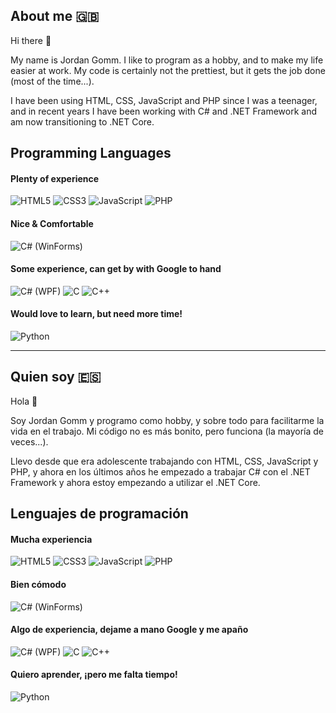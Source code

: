 ## About me :gb:
Hi there :wave:

My name is Jordan Gomm. I like to program as a hobby, and to make my life easier at work. My code is certainly not the prettiest, but it gets the job done (most of the time...).

I have been using HTML, CSS, JavaScript and PHP since I was a teenager, and in recent years I have been working with C# and .NET Framework and am now transitioning to .NET Core.

## Programming Languages

#### Plenty of experience

![HTML5](https://raw.githubusercontent.com/abranhe/programming-languages-logos/master/src/html/html_32x32.png)
![CSS3](https://raw.githubusercontent.com/abranhe/programming-languages-logos/master/src/css/css_32x32.png)
![JavaScript](https://raw.githubusercontent.com/abranhe/programming-languages-logos/master/src/javascript/javascript_32x32.png)
![PHP](https://raw.githubusercontent.com/abranhe/programming-languages-logos/master/src/php/php_32x32.png)

#### Nice & Comfortable

![C#](https://raw.githubusercontent.com/abranhe/programming-languages-logos/master/src/csharp/csharp_32x32.png) (WinForms) 

#### Some experience, can get by with Google to hand

![C#](https://raw.githubusercontent.com/abranhe/programming-languages-logos/master/src/csharp/csharp_32x32.png) (WPF)
![C](https://raw.githubusercontent.com/abranhe/programming-languages-logos/master/src/c/c_32x32.png)
![C++](https://raw.githubusercontent.com/abranhe/programming-languages-logos/master/src/cpp/cpp_32x32.png)

#### Would love to learn, but need more time!

![Python](https://raw.githubusercontent.com/abranhe/programming-languages-logos/master/src/python/python_32x32.png)

---

## Quien soy :es:
Hola :wave:

Soy Jordan Gomm y programo como hobby, y sobre todo para facilitarme la vida en el trabajo. Mi código no es más bonito, pero funciona (la mayoría de veces...).

Llevo desde que era adolescente trabajando con HTML, CSS, JavaScript y PHP, y ahora en los últimos años he empezado a trabajar C# con el .NET Framework y ahora estoy empezando a utilizar el .NET Core.

## Lenguajes de programación

#### Mucha experiencia

![HTML5](https://raw.githubusercontent.com/abranhe/programming-languages-logos/master/src/html/html_32x32.png)
![CSS3](https://raw.githubusercontent.com/abranhe/programming-languages-logos/master/src/css/css_32x32.png)
![JavaScript](https://raw.githubusercontent.com/abranhe/programming-languages-logos/master/src/javascript/javascript_32x32.png)
![PHP](https://raw.githubusercontent.com/abranhe/programming-languages-logos/master/src/php/php_32x32.png)

#### Bien cómodo

![C#](https://raw.githubusercontent.com/abranhe/programming-languages-logos/master/src/csharp/csharp_32x32.png) (WinForms) 

#### Algo de experiencia, dejame a mano Google y me apaño

![C#](https://raw.githubusercontent.com/abranhe/programming-languages-logos/master/src/csharp/csharp_32x32.png) (WPF)
![C](https://raw.githubusercontent.com/abranhe/programming-languages-logos/master/src/c/c_32x32.png)
![C++](https://raw.githubusercontent.com/abranhe/programming-languages-logos/master/src/cpp/cpp_32x32.png)

#### Quiero aprender, ¡pero me falta tiempo!

![Python](https://raw.githubusercontent.com/abranhe/programming-languages-logos/master/src/python/python_32x32.png)

